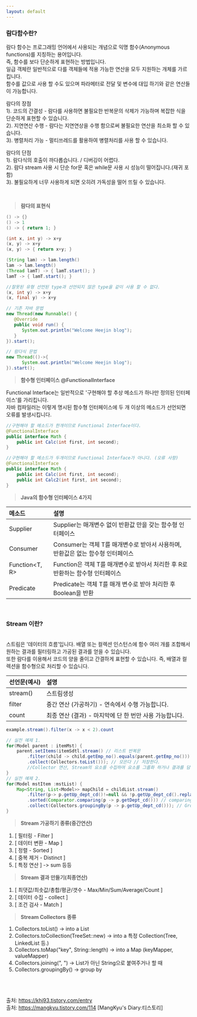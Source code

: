 ```yaml
---
layout: default
---
```


### **람다함수란?**
람다 함수는 프로그래밍 언어에서 사용되는 개념으로 익명 함수(Anonymous functions)를 지칭하는 용어입니다.<br/>
즉, 함수를 보다 단순하게 표현하는 방법입니다.<br/>
일급 객체란 일반적으로 다를 객체들에 적용 가능한 연산을 모두 지원하는 개체를 가르킵니다.<br/>
함수를 값으로 사용 할 수도 있으며 파라메터로 전달 및 변수에 대입 하기와 같은 연산들이 가능합니다.

람다의 장점<br/>
1). 코드의 간결성 - 람다를 사용하면 불필요한 반복문의 삭제가 가능하며 복잡한 식을 단순하게 표현할 수 있습니다.<br/>
2). 지연연산 수행 - 람다는 지연연상을 수행 함으로써 불필요한 연산을 최소화 할 수 있습니다.<br/>
3). 병렬처리 가능 - 멀티쓰레드를 활용하여 병렬처리를 사용 할 수 있습니다.

람다의 단점<br/>
1). 람다식의 호출이 까다롭습니다. / 디버깅이 어렵다.<br/>
2). 람다 stream 사용 시 단순 for문 혹은 while문 사용 시 성능이 떨어집니다.(재귀 포함)<br/>
3). 불필요하게 너무 사용하게 되면 오히려 가독성을 떨어 뜨릴 수 있습니다.

<br/>

> **람다의 표현식**

```java
() -> {}
() -> 1
() -> { return 1; }

(int x, int y) -> x+y
(x, y) -> x+y
(x, y) -> { return x+y; }

(String lam) -> lam.length()
lam -> lam.length()
(Thread lamT) -> { lamT.start(); }
lamT -> { lamT.start(); }

//잘못된 유형 선언된 type과 선언되지 않은 type을 같이 사용 할 수 없다.
(x, int y) -> x+y
(x, final y) -> x+y

// 기존 자바 문법
new Thread(new Runnable() {
   @Override
   public void run() {
      System.out.println("Welcome Heejin blog");
   }
}).start();

// 람다식 문법
new Thread(()->{
      System.out.println("Welcome Heejin blog");
}).start();
```

> **함수형 인터페이스 @FunctionalInterface**

Functional Interface는 일반적으로 '구현해야 할 추상 메소드가 하나만 정의된 인터페이스'를 가리킵니다.<br/>
자바 컴파일러는 이렇게 명시된 함수형 인터페이스에 두 개 이상의 메소드가 선언되면 오류를 발생시킵니다.


```java
//구현해야 할 메소드가 한개이므로 Functional Interface이다.
@FunctionalInterface
public interface Math {
    public int Calc(int first, int second);
}

//구현해야 할 메소드가 두개이므로 Functional Interface가 아니다. (오류 사항)
@FunctionalInterface
public interface Math {
    public int Calc(int first, int second);
    public int Calc2(int first, int second);
}
```

> **Java의 함수형 인터페이스 4가지**

| 메소드                  | 설명                                  |
|:-----------------------|:--------------------------------------|
| Supplier<T>             | Supplier는 매개변수 없이 반환값 만을 갖는 함수형 인터페이스 |
| Consumer<T>             | Consumer는 객체 T를 매개변수로 받아서 사용하며, 반환값은 없는 함수형 인터페이스 |
| Function<T, R>          | Function은 객체 T를 매개변수로 받아서 처리한 후 R로 반환하는 함수형 인터페이스  |
| Predicate<T>            | Predicate는 객체 T를 매개 변수로 받아 처리한 후 Boolean을 반환  |

<br/>

### **Stream 이란?**
<br/>
스트림은 '데이터의 흐름’입니다. 배열 또는 컬렉션 인스턴스에 함수 여러 개를 조합해서 원하는 결과를 필터링하고 가공된 결과를 얻을 수 있습니다.  <br/>
또한 람다를 이용해서 코드의 양을 줄이고 간결하게 표현할 수 있습니다. 즉, 배열과 컬렉션을 함수형으로 처리할 수 있습니다.

| 선언문(예시)            | 설명                                  |
|:-----------------------|:--------------------------------------|
| stream()               | 스트림생성 |
| filter                 | 중간 연산 (가공하기) - 연속에서 수행 가능합니다. |
| count                  | 최종 연산 (결과) - 마지막에 단 한 번만 사용 가능합니다.  |

```java
example.stream().filter(x -> x < 2).count

// 실전 예제 1.
for(Model parent : itemMst) {
    parent.setItems(itemSdtl.stream() // 리스트 반복문
        .filter(child -> child.getEmp_no().equals(parent.getEmp_no())) // 특정 조건으로 거른다. child -> 람다표기법 반복문 이해
        .collect(Collectors.toList())); // 모은다 // 저장한다.
        //Collector 연산, Stream의 요소를 수집하여 요소를 그룹화 하거나 결과를 담아 반환하는데 사용한다.
}
// 실전 예제 2.
for(Model mstItem :mstList) {
    Map<String, List<Model>> mapChild = childList.stream()
        .filter(p-> p.getUp_dept_cd()!=null && !p.getUp_dept_cd().replace(" ", "").equals("") )
        .sorted(Comparator.comparing(p -> p.getDept_cd())) // comparing은 Function<T,R>을 인자로 받음.(정렬 변경)
        .collect(Collectors.groupingBy(p -> p.getUp_dept_cd())); // GroupingBy 를 이용하면 데이터 집합을 하나 이상의 특성으로 분류, 그룹화하는 연산
}
```

> **Stream 가공하기 종류(중간연산)**
1. [ 필터링 - Filter ]
2. [ 데이터 변환 - Map ]
3. [ 정렬 - Sorted ]
4. [ 중복 제거 - Distinct ]
5. [ 특정 연산 ] -> sum 등등

> **Stream 결과 만들기(최종연산)**
1. [ 최댓값/최솟값/총합/평균/갯수 - Max/Min/Sum/Average/Count ]
2. [ 데이터 수집 - collect ]
3. [ 조건 검사 - Match ]

> **Stream Collectors 종류**
1. Collectors.toList() -> into a List
2. Collectors.toCollection(TreeSet::new) -> into a 특정 Collection(Tree, LinkedList 등.)
3. Collectors.toMap("key", String::length) -> into a Map (keyMapper, valueMapper)
4. Collectors.joining(", ") -> List가 아닌 String으로 붙여주거나 할 때
5. Collectors.groupingBy() -> group by



<br/><br/><br/>
출처: https://khj93.tistory.com/entry <br/>
출처: https://mangkyu.tistory.com/114 [MangKyu's Diary:티스토리]<br/>
